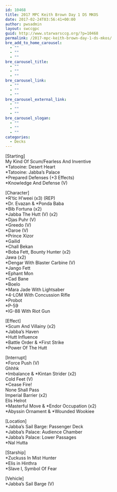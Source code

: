 ```yaml
---
id: 10468
title: 2017 MPC Keith Brown Day 1 DS MKOS
date: 2017-02-24T03:56:41+00:00
author: pwsadmin
layout: swccgpc
guid: http://www.starwarsccg.org/?p=10468
permalink: /2017-mpc-keith-brown-day-1-ds-mkos/
bre_add_to_home_carousel:
  - ""
  - ""
  - ""
bre_carousel_title:
  - ""
  - ""
  - ""
bre_carousel_link:
  - ""
  - ""
  - ""
bre_carousel_external_link:
  - ""
  - ""
  - ""
bre_carousel_slogan:
  - ""
  - ""
  - ""
categories:
  - Decks
---
```

[Starting]  
My Kind Of Scum/Fearless And Inventive  
*Tatooine: Desert Heart  
*Tatooine: Jabba&#8217;s Palace  
*Prepared Defenses (+3 Effects)  
*Knowledge And Defense (V)

[Character]  
*R&#8217;tic H&#8217;weei (x3) (REP)  
\*Dr. Evazan & \*Ponda Baba  
*Bib Fortuna (x2)  
*Jabba The Hutt (V) (x2)  
*Djas Puhr (V)  
*Greedo (V)  
*Daroe (V)  
*Prince Xizor  
*Gailid  
*Chall Bekan  
*Boba Fett, Bounty Hunter (x2)  
Jawa (x2)  
*Dengar With Blaster Carbine (V)  
*Jango Fett  
*Ephant Mon  
*Cad Bane  
*Boelo  
*Mara Jade With Lightsaber  
*4-LOM With Concussion Rifle  
*Probot  
*P-59  
*IG-88 With Riot Gun

[Effect]  
*Scum And Villainy (x2)  
*Jabba&#8217;s Haven  
*Hutt Influence  
\*Battle Order & \*First Strike  
*Power Of The Hutt

[Interrupt]  
*Force Push (V)  
Ghhhk  
\*Imbalance & \*Kintan Strider (x2)  
Cold Feet (V)  
*Cease Fire!  
None Shall Pass  
Imperial Barrier (x2)  
Elis Helrot  
\*Masterful Move & \*Endor Occupation (x2)  
\*Abyssin Ornament & \*Wounded Wookiee

[Location]  
*Jabba&#8217;s Sail Barge: Passenger Deck  
*Jabba&#8217;s Palace: Audience Chamber  
*Jabba&#8217;s Palace: Lower Passages  
*Nal Hutta

[Starship]  
*Zuckuss In Mist Hunter  
*Elis in Hinthra  
*Slave I, Symbol Of Fear

[Vehicle]  
*Jabba&#8217;s Sail Barge (V)